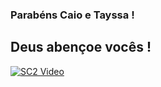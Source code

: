 ### Parabéns Caio e Tayssa ! 
## Deus abençoe vocês ! 


[![SC2 Video](https://scontent.fguj2-1.fna.fbcdn.net/v/t1.6435-9/240758814_3939419726169775_5307487512809892275_n.jpg?_nc_cat=104&ccb=1-5&_nc_sid=730e14&_nc_eui2=AeGYlwxF1Brsmef10ltwvcJw1CeHSXwk_AXUJ4dJfCT8BTVyk_a99S0_aG0sXWhv564yQm_tkVXWmZLoKFR0bVWm&_nc_ohc=6SEkKNwjfikAX_hiRVR&_nc_ht=scontent.fguj2-1.fna&oh=db6414292478f81ff6e8f1047245be71&oe=61585D5C)](https://youtu.be/alPwTqIEUuI)



